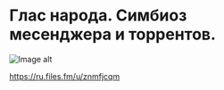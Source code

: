 # Глас народа. Симбиоз месенджера и торрентов.

![Image alt](https://github.com/vislouhi/Requester/raw/master/20180311_184711_0001.png)

https://ru.files.fm/u/znmfjcqm
